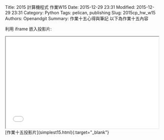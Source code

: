 Title: 2015 計算機程式 作業W15
Date: 2015-12-29 23:31
Modified: 2015-12-29 23:31
Category: Python
Tags: pelican, publishing
Slug: 2015cp_hw_w15
Authors: Openandgit
Summary: 作業十五心得與筆記
以下為作業十五內容 

利用 iframe 嵌入投影片:

<iframe src="simplest15.html" width="500" height="300"></iframe>
<br / >
[作業十五投影片](simplest15.html){:target="_blank"}

